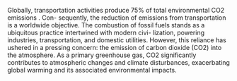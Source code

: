Globally, transportation activities produce 75% of total environmental CO2 emissions . Con- sequently, the reduction of emissions from transportation is a worldwide objective.
The combustion of fossil fuels stands as a ubiquitous practice intertwined with modern civi- lization, powering industries, transportation, and domestic utilities. However, this reliance has ushered in a pressing concern: the emission of carbon dioxide (CO2) into the atmosphere. As a primary greenhouse gas, CO2 significantly contributes to atmospheric changes and climate disturbances, exacerbating global warming and its associated environmental impacts.
